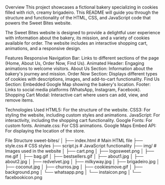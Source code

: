 
Overview
This project showcases a fictional bakery specializing in cookies filled with rich, creamy brigadeiro. This README will guide you through the structure and functionality of the HTML, CSS, and JavaScript code that powers the Sweet Bites website.

The Sweet Bites website is designed to provide a delightful user experience with information about the bakery, its mission, and a variety of cookies available for order. The website includes an interactive shopping cart, animations, and a responsive design.

Features
Responsive Navigation Bar: Links to different sections of the page (Home, About Us, Order Now, Find Us).
Animated Header: Engaging animations to welcome visitors.
About Us Section: Information about the bakery's journey and mission.
Order Now Section: Displays different types of cookies with descriptions, images, and add-to-cart functionality.
Find Us Section: Embedded Google Map showing the bakery's location.
Footer: Links to social media platforms (WhatsApp, Instagram, Facebook).
Shopping Cart Modal: Interactive cart where users can add, view, and remove items.

Technologies Used
HTML5: For the structure of the website.
CSS3: For styling the website, including custom styles and animations.
JavaScript: For interactivity, including the shopping cart functionality.
Google Fonts: For custom fonts.
Animate.css: For CSS animations.
Google Maps Embed API: For displaying the location of the store.


File Structure
sweet-bites/
│
├── index.html          # Main HTML file
├── style.css           # CSS styles
├── script.js           # JavaScript functionality
├── img/                # Images used in the website
│   ├── cart.png
│   ├── logosweet.png
│   ├── me.gif
│   ├── bag.gif
│   ├── bestsellers.gif
│   ├── about1.jpg
│   ├── about2.jpg
│   ├── redvelvet.jpg
│   ├── milkyway.jpg
│   ├── brigadeiro.jpg
│   ├── coconut.jpg
│   ├── churros.jpg
│   ├── cookiesmove.gif
│   ├── background.png
│   └── whatsapp.png
│   └── instaicon.png
│   └── facebookicon.png
